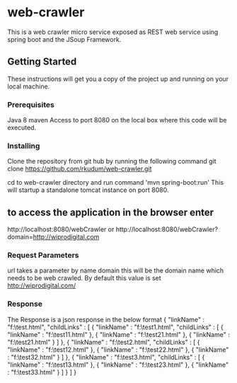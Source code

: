 # web-crawler
This is a web crawler micro service exposed as REST web service using spring boot and the JSoup Framework.

## Getting Started

These instructions will get you a copy of the project up and running on your local machine.

### Prerequisites

Java 8
maven
Access to port 8080 on the local box where this code will be executed.

### Installing

Clone the repository from git hub by running the following command
git clone https://github.com/rkudum/web-crawler.git

cd to web-crawler directory
and run command 'mvn spring-boot:run'
This will startup a standalone tomcat instance on port 8080.

## to access the application in the browser enter
http://localhost:8080/webCrawler  or
http://localhost:8080/webCrawler?domain=http://wiprodigital.com

### Request Parameters
url takes a parameter by name domain  this will be the domain name which needs to be web crawled.
By default this value is set http://wiprodigital.com/

### Response

The Response is a json response in the below format
{
  "linkName" : "f:\\test.html",
  "childLinks" : [ {
    "linkName" : "f:\\test1.html",
    "childLinks" : [ {
      "linkName" : "f:\\test11.html"
    }, {
      "linkName" : "f:\\test21.html"
    }, {
      "linkName" : "f:\\test21.html"
    } ]
  }, {
    "linkName" : "f:\\test2.html",
    "childLinks" : [ {
      "linkName" : "f:\\test12.html"
    }, {
      "linkName" : "f:\\test22.html"
    }, {
      "linkName" : "f:\\test32.html"
    } ]
  }, {
    "linkName" : "f:\\test3.html",
    "childLinks" : [ {
      "linkName" : "f:\\test13.html"
    }, {
      "linkName" : "f:\\test23.html"
    }, {
      "linkName" : "f:\\test33.html"
    } ]
  } ]
}

